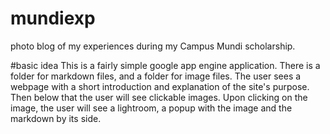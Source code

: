 # mundiexp
photo blog of my experiences during my Campus Mundi scholarship.

#basic idea
This is a fairly simple google app engine application.
There is a folder for markdown files, and a folder for image files.
The user sees a webpage with a short introduction and explanation of the site's purpose.
Then below that the user will see clickable images.
Upon clicking on the image, the user will see a lightroom, a popup with the image and the markdown by its side.
